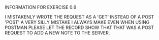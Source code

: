 INFORMATION FOR EXERCISE 0.6

I MISTAKENLY WROTE THE REQUEST AS A 'GET' INSTEAD OF A POST 'POST' 
A VERY SILLY MISTAKE I ALWAYS MAKE EVEN WHEN USING POSTMAN
PLEASE LET THE RECORD SHOW THAT THAT WAS A POST REQUEST TO ADD A NEW
NOTE TO THE SERVER.